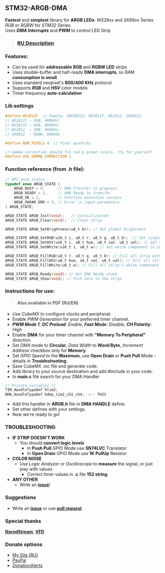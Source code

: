 ## STM32-ARGB-DMA
 **Fastest** and **simplest** library for **ARGB LEDs**: *WS28xx* and *SK68xx* Series *RGB* or *RGBW* for *STM32* Series. 
<br> Uses ***DMA Interrupts*** and ***PWM*** to control LED Strip

> ### [RU Description](https://crazygeeks.ru/stm32-argb-lib )
 
### Features:
- Can be used for **addressable RGB** and **RGBW LED** strips
- Uses double-buffer and half-ready **DMA interrupts**, so RAM **consumption is small**
- Uses standard neopixel's **800/400 KHz** protocol
- Supports ***RGB*** and ***HSV*** color models
- Timer frequency **auto-calculation**
  
### Lib settings
```c
#define WS2811F  // Family: {WS2811S, WS2811F, WS2812, SK6812}
// WS2811S — RGB, 400kHz;
// WS2811F — RGB, 800kHz;
// WS2812  — GRB, 800kHz;
// SK6812  — RGBW, 800kHz

#define NUM_PIXELS 4  // Pixel quantity

// Gamma-correction should fix red & green colors, try for yourself
#define USE_GAMMA_CORRECTION 1 
```

### Function reference (from .h file):
```c
// API enum status
typedef enum ARGB_STATE {
    ARGB_BUSY = 0,      // DMA Transfer in progress
    ARGB_READY = 1,     // DMA Ready to transfer
    ARGB_OK = 2,        // Function execution success
    ARGB_PARAM_ERR = 3, // Error in input parameters
} ARGB_STATE;

ARGB_STATE ARGB_Init(void);   // Initialization
ARGB_STATE ARGB_Clear(void);  // Clear strip

ARGB_STATE ARGB_SetBrightness(u8_t br); // Set global brightness

ARGB_STATE ARGB_SetRGB(u16_t i, u8_t r, u8_t g, u8_t b);  // Set single LED by RGB
ARGB_STATE ARGB_SetHSV(u16_t i, u8_t hue, u8_t sat, u8_t val); // Set single LED by HSV
ARGB_STATE ARGB_SetWhite(u16_t i, u8_t w); // Set white component in LED (RGBW)

ARGB_STATE ARGB_FillRGB(u8_t r, u8_t g, u8_t b); // Fill all strip with RGB color
ARGB_STATE ARGB_FillHSV(u8_t hue, u8_t sat, u8_t val); // Fill all strip with HSV color
ARGB_STATE ARGB_FillWhite(u8_t w); // Fill all strip's white component (RGBW)

ARGB_STATE ARGB_Ready(void); // Get DMA Ready state
ARGB_STATE ARGB_Show(void); // Push data to the strip
```

### Instructions for use: 
> #### Also available in PDF (RU/EN)
- Use *CubeMX* to configure clocks and peripheral.
- Enable *PWM Generation* for your preferred timer channel.
- ***PWM Mode 1***,  ***OC Preload**: Enable*, ***Fast Mode**: Disable*, ***CH Polarity**: High*
- Enable **DMA** for your timer channel with **"Memory To Peripheral"** direction.
- Set *DMA* mode to **Circular**, *Data Width* to **Word**/**Byte**, *Increment Address* checkbox only for **Memory**.
- Set *GPIO Speed* to the **Maximum**, use **Open Drain** or **Push Pull** Mode - details in **Troubleshooting**.
- Save CubeMX .ioc file and generate code.
- Add library to your source destination and add #include in your code. 
- In **main.c** file search for your DMA Handler
```c
/* Private variables */
TIM_HandleTypeDef htim2;
DMA_HandleTypeDef hdma_tim2_ch2_ch4;  <-- THIS
```
- Add this handler in **ARGB.h** file in **DMA HANDLE** define.
- Set other defines with your settings.
- Now we're ready to go!    

### TROUBLESHOOTING
- **IF STRIP DOESN'T WORK**
    - You should **convert logic levels**
        - In **Push Pull** GPIO Mode use **SN74LVC** Translator
        - In **Open Drain** GPIO Mode use **1K PullUp** Resistor 
- **COLOR NOISE**
    - Use _Logic Analyzer_ or _Oscilloscope_ to **measure** the signal, or just play with values
        - Correct timer values in **.c** file **152 string**
- **ANY OTHER** 
  - Write an [**issue**](https://github.com/Crazy-Geeks/STM32-ARGB-DMA/issues )!

### Suggestions
- Write an [**issue**](https://github.com/Crazy-Geeks/STM32-ARGB-DMA/issues ) or use [**pull request**](https://github.com/Crazy-Geeks/STM32-ARGB-DMA/pulls )
    
### Special thanks
[**NarodStream**](https://narodstream.ru/stm-urok-119-ws2812b-lenta-na-umnyx-svetodiodax-rgb-chast-2 ), [**VFD**](https://www.thevfdcollective.com/blog/stm32-and-sk6812-rgbw-led )

### Donate options
- [My Site (RU)](https://crazygeeks.ru/donate/ ) 
- [PayPal](https://paypal.me/yasnosos )
- [DonationAlerts](https://www.donationalerts.com/r/yasnosos )
